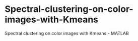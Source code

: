 # Spectral-clustering-on-color-images-with-Kmeans
Spectral clustering on color images with Kmeans - MATLAB
